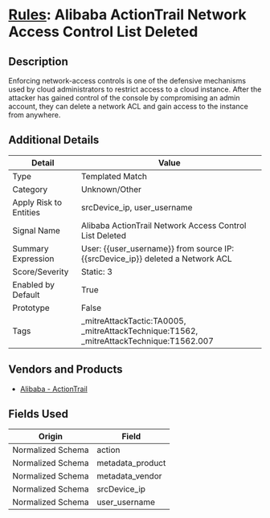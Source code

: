 # [Rules](README.md): Alibaba ActionTrail Network Access Control List Deleted

## Description
Enforcing network-access controls is one of the defensive mechanisms used by cloud administrators to restrict access to a cloud instance. After the attacker has gained control of the console by compromising an admin account, they can delete a network ACL and gain access to the instance from anywhere.

## Additional Details
|Detail|Value|
|----|----|
|Type|Templated Match|
|Category|Unknown/Other|
|Apply Risk to Entities|srcDevice_ip, user_username|
|Signal Name|Alibaba ActionTrail Network Access Control List Deleted|
|Summary Expression|User: {{user_username}} from source IP: {{srcDevice_ip}} deleted a Network ACL|
|Score/Severity|Static: 3|
|Enabled by Default|True|
|Prototype|False|
|Tags|_mitreAttackTactic:TA0005, _mitreAttackTechnique:T1562, _mitreAttackTechnique:T1562.007|
## Vendors and Products
- [Alibaba - ActionTrail](../products/79055042-52c8-4998-b201-bd2cd2dbca1f.md)


## Fields Used

|Origin|Field|
|----|----|
|Normalized Schema|action|
|Normalized Schema|metadata_product|
|Normalized Schema|metadata_vendor|
|Normalized Schema|srcDevice_ip|
|Normalized Schema|user_username|


